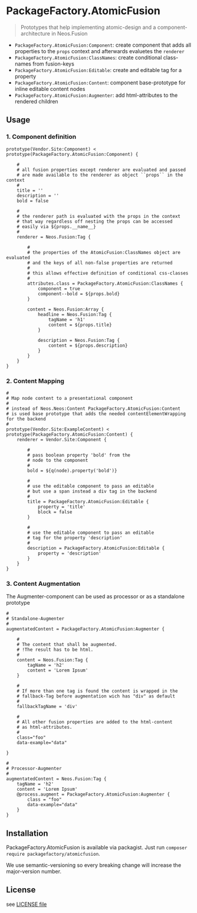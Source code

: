 # PackageFactory.AtomicFusion

> Prototypes that help implementing atomic-design and a component-architecture in Neos.Fusion

- `PackageFactory.AtomicFusion:Component`: create component that adds all properties to the `props` context 
and afterwards evaluetes the `renderer`
- `PackageFactory.AtomicFusion:ClassNames`: create conditional class-names from fusion-keys
- `PackageFactory.AtomicFusion:Editable`: create and editable tag for a property
- `PackageFactory.AtomicFusion:Content`: component base-prototype for inline editable content nodes 
- `PackageFactory.AtomicFusion:Augmenter`: add html-attributes to the rendered children 

## Usage 

### 1. Component definition

```
prototype(Vendor.Site:Component) < prototype(PackageFactory.AtomicFusion:Component) {
    
    #
    # all fusion properties except renderer are evaluated and passed 
    # are made available to the renderer as object ``props`` in the context
    # 
    title = ''
    description = ''
    bold = false

    #
    # the renderer path is evaluated with the props in the context
    # that way regardless off nesting the props can be accessed
    # easily via ${props.__name__}
    # 
    renderer = Neos.Fusion:Tag {
    
        #
        # the properties of the AtomicFusion:ClassNames object are evaluated 
        # and the keys of all non-false properties are returned
        # 
        # this allows effective definition of conditional css-classes
        #
        attributes.class = PackageFactory.AtomicFusion:ClassNames {
            component = true
            component--bold = ${props.bold} 
        }
        
        content = Neos.Fusion:Array {
            headline = Neos.Fusion:Tag {
                tagName = 'h1'
                content = ${props.title}
            }

            description = Neos.Fusion:Tag {
                content = ${props.description}
            }
        }
    }
}
```

### 2. Content Mapping

```
#
# Map node content to a presentational component 
# 
# instead of Neos.Neos:Content PackageFactory.AtomicFusion:Content 
# is used base prototype that adds the needed contentElementWrapping for the backend
#
prototype(Vendor.Site:ExampleContent) < prototype(PackageFactory.AtomicFusion:Content) {
	renderer = Vendor.Site:Component {
	
		# 
		# pass boolean property 'bold' from the
		# node to the component
		#
		bold = ${q(node).property('bold')}	
	
		#
		# use the editable component to pass an editable 
		# but use a span instead a div tag in the backend
		#
		title = PackageFactory.AtomicFusion:Editable {
			property = 'title'
			block = false
		}
		
		#
		# use the editable component to pass an editable 
		# tag for the property 'description'
		#
		description = PackageFactory.AtomicFusion:Editable {
			property = 'description'
		}
	}
}
```

### 3. Content Augmentation

The Augmenter-component can be used as processor or as a standalone prototype

```
#
# Standalone-Augmenter
# 
augmentatedContent = PackageFactory.AtomicFusion:Augmenter {

    #
    # The content that shall be augmented. 
    # !The result has to be html. 
    #
    content = Neos.Fusion:Tag {
        tagName = 'h2'
        content = 'Lorem Ipsum'
    }
    
    #
    # If more than one tag is found the content is wrapped in the 
    # fallback-Tag before augmentation wich has "div" as default   
    # 
    fallbackTagName = 'div'
        
    #
    # All other fusion properties are added to the html-content
    # as html-attributes.
    # 
    class="foo" 
    data-example="data"

}

#
# Processor-Augmenter
#
augmentatedContent = Neos.Fusion:Tag {
    tagName = 'h2'
    content = 'Lorem Ipsum'
    @process.augment = PackageFactory.AtomicFusion:Augmenter {
        class = "foo"
        data-example="data"
    }
}
```

## Installation

PackageFactory.AtomicFusion is available via packagist. Just run `composer require packagefactory/atomicfusion`. 

We use semantic-versioning so every breaking change will increase the major-version number.

## License

see [LICENSE file](LICENSE)
